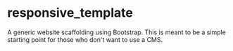 # responsive_template
A generic website scaffolding using Bootstrap.  This is meant to be a simple starting point for those who don't want to use a CMS.